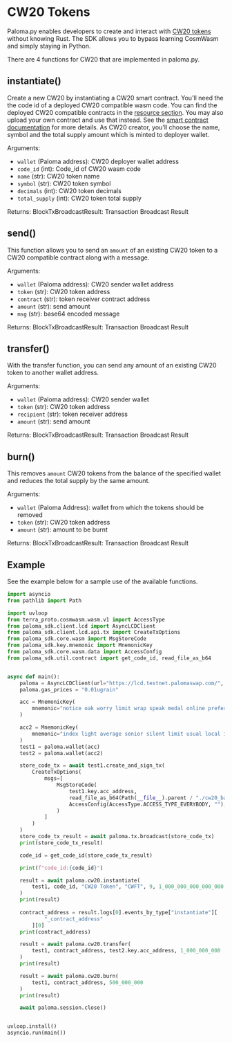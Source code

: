 # CW20 Tokens

Paloma.py enables developers to create and interact with [CW20 tokens](https://github.com/CosmWasm/cw-plus/blob/main/packages/cw20/README.md) without knowing Rust. The SDK allows you to bypass learning CosmWasm and simply staying in Python. 

There are 4 functions for CW20 that are implemented in paloma.py.

## instantiate()
Create a new CW20 by instantiating a CW20 smart contract. You'll need the the code id of a deployed CW20 compatible wasm code. You can find the deployed CW20 compatible contracts in the [resource section](../../../resources/networks.md#deployed-contracts). You may also upload your own contract and use that instead. See the [smart contract documentation](./smart-contracts) for more details. 
As CW20 creator, you'll choose the name, symbol and the total supply amount which is minted to deployer wallet.

Arguments:
- `wallet` (Paloma address): CW20 deployer wallet address
- `code_id` (int): Code_id of CW20 wasm code
- `name` (str): CW20 token name
- `symbol` (str): CW20 token symbol
- `decimals` (int): CW20 token decimals
- `total_supply` (int): CW20 token total supply

Returns:
BlockTxBroadcastResult: Transaction Broadcast Result


## send()
This function allows you to send an `amount` of an existing CW20 token to a CW20 compatible contract along with a message.

Arguments:
- `wallet` (Paloma address): CW20 sender wallet address
- `token` (str): CW20 token address
- `contract` (str): token receiver contract address
- `amount` (str): send amount
- `msg` (str): base64 encoded message

Returns:
BlockTxBroadcastResult: Transaction Broadcast Result


## transfer()
With the transfer function, you can send any amount of an existing CW20 token to another wallet address. 

Arguments:
- `wallet` (Paloma address): CW20 sender wallet
- `token` (str): CW20 token address
- `recipient` (str): token receiver address
- `amount` (str): send amount

Returns:
BlockTxBroadcastResult: Transaction Broadcast Result


## burn()
This removes `amount` CW20 tokens from the balance of the specified wallet and reduces the total supply by the same amount.

Arguments:
- `wallet` (Paloma Address): wallet from which the tokens should be removed
- `token` (str): CW20 token address
- `amount` (str): amount to be burnt

Returns:
BlockTxBroadcastResult: Transaction Broadcast Result

## Example
See the example below for a sample use of the available functions. 

```py
import asyncio
from pathlib import Path

import uvloop
from terra_proto.cosmwasm.wasm.v1 import AccessType
from paloma_sdk.client.lcd import AsyncLCDClient
from paloma_sdk.client.lcd.api.tx import CreateTxOptions
from paloma_sdk.core.wasm import MsgStoreCode
from paloma_sdk.key.mnemonic import MnemonicKey
from paloma_sdk.core.wasm.data import AccessConfig
from paloma_sdk.util.contract import get_code_id, read_file_as_b64


async def main():
    paloma = AsyncLCDClient(url="https://lcd.testnet.palomaswap.com/", chain_id="paloma-testnet-13")
    paloma.gas_prices = "0.01ugrain"

    acc = MnemonicKey(
        mnemonic="notice oak worry limit wrap speak medal online prefer cluster roof addict wrist behave treat actual wasp year salad speed social layer crew genius"
    )

    acc2 = MnemonicKey(
        mnemonic="index light average senior silent limit usual local involve delay update rack cause inmate wall render magnet common feature laundry exact casual resource hundred"
    )
    test1 = paloma.wallet(acc)
    test2 = paloma.wallet(acc2)

    store_code_tx = await test1.create_and_sign_tx(
        CreateTxOptions(
            msgs=[
                MsgStoreCode(
                    test1.key.acc_address,
                    read_file_as_b64(Path(__file__).parent / "./cw20_base.wasm"),
                    AccessConfig(AccessType.ACCESS_TYPE_EVERYBODY, ""),
                )
            ]
        )
    )
    store_code_tx_result = await paloma.tx.broadcast(store_code_tx)
    print(store_code_tx_result)

    code_id = get_code_id(store_code_tx_result)

    print(f"code_id:{code_id}")

    result = await paloma.cw20.instantiate(
        test1, code_id, "CW20 Token", "CWFT", 9, 1_000_000_000_000_000
    )
    print(result)
    
    contract_address = result.logs[0].events_by_type["instantiate"][
            "_contract_address"
        ][0]
    print(contract_address)

    result = await paloma.cw20.transfer(
        test1, contract_address, test2.key.acc_address, 1_000_000_000
    )
    print(result)

    result = await paloma.cw20.burn(
        test1, contract_address, 500_000_000
    )
    print(result)

    await paloma.session.close()


uvloop.install()
asyncio.run(main())
```